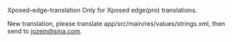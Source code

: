  Xposed-edge-translation
Only for Xposed edge(pro) translations.

New translation, please translate app/src/main/res/values/strings.xml, then send to jozein@sina.com.
